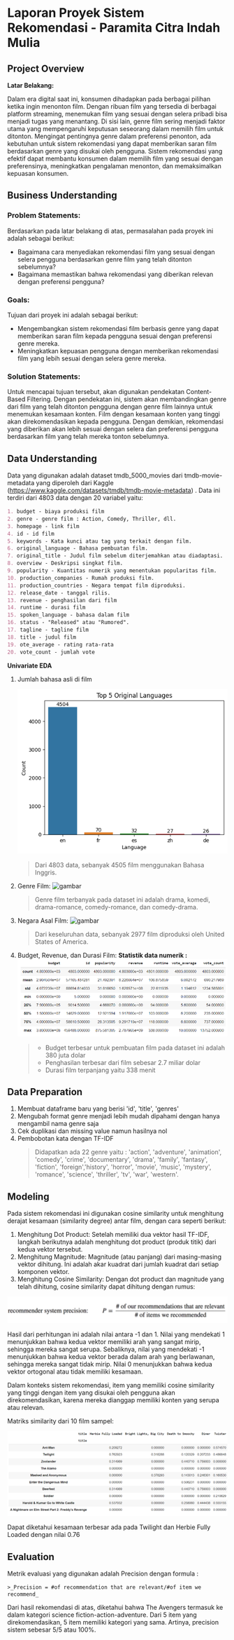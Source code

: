 # Laporan Proyek Sistem Rekomendasi - Paramita Citra Indah Mulia

## Project Overview

**Latar Belakang:**

Dalam era digital saat ini, konsumen dihadapkan pada berbagai pilihan ketika ingin menonton film. Dengan ribuan film yang tersedia di berbagai platform streaming, menemukan film yang sesuai dengan selera pribadi bisa menjadi tugas yang menantang. Di sisi lain, genre film sering menjadi faktor utama yang mempengaruhi keputusan seseorang dalam memilih film untuk ditonton. Mengingat pentingnya genre dalam preferensi penonton, ada kebutuhan untuk sistem rekomendasi yang dapat memberikan saran film berdasarkan genre yang disukai oleh pengguna. Sistem rekomendasi yang efektif dapat membantu konsumen dalam memilih film yang sesuai dengan preferensinya, meningkatkan pengalaman menonton, dan memaksimalkan kepuasan konsumen.



## Business Understanding
### **Problem Statements:**
Berdasarkan pada latar belakang di atas, permasalahan pada proyek ini adalah sebagai berikut:
- Bagaimana cara menyediakan rekomendasi film yang sesuai dengan selera pengguna berdasarkan genre film yang telah ditonton sebelumnya?
- Bagaimana memastikan bahwa rekomendasi yang diberikan relevan dengan preferensi pengguna?
    
### **Goals:**
Tujuan dari proyek ini adalah sebagai berikut:
-    Mengembangkan sistem rekomendasi film berbasis genre yang dapat memberikan saran film kepada pengguna sesuai dengan preferensi genre mereka.
-    Meningkatkan kepuasan pengguna dengan memberikan rekomendasi film yang lebih sesuai dengan selera genre mereka.
    
### **Solution Statements:**

Untuk mencapai tujuan tersebut, akan digunakan pendekatan Content-Based Filtering. Dengan pendekatan ini, sistem akan membandingkan genre dari film yang telah ditonton pengguna dengan genre film lainnya untuk menemukan kesamaan konten. Film dengan kesamaan konten yang tinggi akan direkomendasikan kepada pengguna. Dengan demikian, rekomendasi yang diberikan akan lebih sesuai dengan selera dan preferensi pengguna berdasarkan film yang telah mereka tonton sebelumnya.



## Data Understanding
Data yang digunakan adalah dataset tmdb_5000_movies dari tmdb-movie-metadata yang diperoleh dari Kaggle (https://www.kaggle.com/datasets/tmdb/tmdb-movie-metadata) . Data ini terdiri dari 4803 data dengan 20 variabel yaitu:

```markdown
1. budget - biaya produksi film
2. genre - genre film : Action, Comedy, Thriller, dll.
3. homepage - link film
4. id - id film
5. keywords - Kata kunci atau tag yang terkait dengan film.
6. original_language - Bahasa pembuatan film.
7. original_title - Judul film sebelum diterjemahkan atau diadaptasi.
8. overview - Deskripsi singkat film.
9. popularity - Kuantitas numerik yang menentukan popularitas film.
10. production_companies - Rumah produksi film.
11. production_countries - Negara tempat film diproduksi.
12. release_date - tanggal rilis.
13. revenue - penghasilan dari film
14. runtime - durasi film
15. spoken_language - bahasa dalam film
16. status - "Released" atau "Rumored".
17. tagline - tagline film
18. title - judul film
19. ote_average - rating rata-rata
20. vote_count - jumlah vote
```


**Univariate EDA**
1. Jumlah bahasa asli di film
   
   ![gambar](https://github.com/yocimm/movie_recommendation/blob/main/language_image.png?raw=true)

   >Dari 4803 data, sebanyak 4505 film menggunakan Bahasa Inggris.

2. Genre Film:
   ![gambar](?raw=true)

   >Genre film terbanyak pada dataset ini adalah drama, komedi, drama-romance, comedy-romance, dan comedy-drama.

3. Negara Asal Film:
   ![gambar](?raw=true)
   >Dari keseluruhan data, sebanyak 2977 film diproduksi oleh United States of America.

4. Budget, Revenue, dan Durasi Film:
   **Statistik data numerik :**
   ![gambar](https://github.com/yocimm/movie_recommendation/blob/main/df_desc.png?raw-true)
   >* Budget terbesar untuk pembuatan film pada dataset ini adalah 380 juta dolar
   >* Penghasilan terbesar dari film sebesar 2.7 miliar dolar
   >* Durasi film terpanjang yaitu 338 menit


## Data Preparation
1. Membuat dataframe baru yang berisi 'id', 'title', 'genres'
2. Mengubah format genre menjadi lebih mudah dipahami dengan hanya mengambil nama genre saja
3. Cek duplikasi dan missing value namun hasilnya nol 
4. Pembobotan kata dengan TF-IDF
   >Didapatkan ada 22 genre yaitu : 'action', 'adventure', 'animation', 'comedy', 'crime', 'documentary', 'drama', 'family', 'fantasy', 'fiction', 'foreign','history', 'horror', 'movie', 'music', 'mystery', 'romance', 'science', 'thriller', 'tv', 'war', 'western'.

## Modeling
Pada sistem rekomendasi ini digunakan cosine similarity untuk menghitung derajat kesamaan (similarity degree) antar film, dengan cara seperti berikut:
1. Menghitung Dot Product: Setelah memiliki dua vektor hasil TF-IDF, langkah berikutnya adalah menghitung dot product (produk titik) dari kedua vektor tersebut.
2. Menghitung Magnitude: Magnitude (atau panjang) dari masing-masing vektor dihitung. Ini adalah akar kuadrat dari jumlah kuadrat dari setiap komponen vektor.
3. Menghitung Cosine Similarity: Dengan dot product dan magnitude yang telah dihitung, cosine similarity dapat dihitung dengan rumus:

![gambar](https://github.com/yocimm/movie_recommendation/blob/main/rumus-cosine.png?raw-true)
 
Hasil dari perhitungan ini adalah nilai antara -1 dan 1. Nilai yang mendekati 1 menunjukkan bahwa kedua vektor memiliki arah yang sangat mirip, sehingga mereka sangat serupa. Sebaliknya, nilai yang mendekati -1 menunjukkan bahwa kedua vektor berada dalam arah yang berlawanan, sehingga mereka sangat tidak mirip. Nilai 0 menunjukkan bahwa kedua vektor ortogonal atau tidak memiliki kesamaan.

Dalam konteks sistem rekomendasi, item yang memiliki cosine similarity yang tinggi dengan item yang disukai oleh pengguna akan direkomendasikan, karena mereka dianggap memiliki konten yang serupa atau relevan.


Matriks similarity dari 10 film sampel:

![gambar](https://github.com/yocimm/movie_recommendation/blob/main/perbandingan-cosine.png?raw-true)

Dapat diketahui kesamaan terbesar ada pada Twilight dan Herbie Fully Loaded dengan nilai 0.76


## Evaluation
Metrik evaluasi yang digunakan adalah Precision dengan formula :
   
    >_Precision = #of recommendation that are relevant/#of item we recommend_

Dari hasil rekomendasi di atas, diketahui bahwa The Avengers termasuk ke dalam kategori science fiction-action-adventure. Dari 5 item yang direkomendasikan, 5 item memiliki kategori yang sama. Artinya, precision sistem sebesar 5/5 atau 100%.
